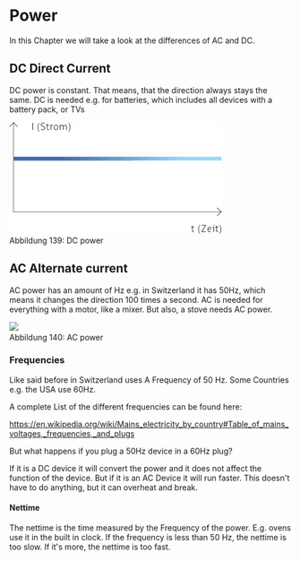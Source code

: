 # Power

In this Chapter we will take a look at the differences of AC and DC.

## DC Direct Current

DC power is constant. That means, that the direction always stays the
same. DC is needed e.g. for batteries, which includes all devices with a
battery pack, or TVs

![](doc/media/DC.jpeg)<br>
Abbildung 139: DC power

## AC Alternate current

AC power has an amount of Hz e.g. in Switzerland it has 50Hz, which
means it changes the direction 100 times a second. AC is needed for
everything with a motor, like a mixer. But also, a stove needs AC power.

![](AC.jpeg)<br>
Abbildung 140: AC power

### Frequencies

Like said before in Switzerland uses A Frequency of 50 Hz. Some
Countries e.g. the USA use 60Hz.

A complete List of the different frequencies can be found here:

<https://en.wikipedia.org/wiki/Mains_electricity_by_country#Table_of_mains_voltages,_frequencies,_and_plugs>

But what happens if you plug a 50Hz device in a 60Hz plug?

If it is a DC device it will convert the power and it does not affect
the function of the device. But if it is an AC Device it will run
faster. This doesn't have to do anything, but it can overheat and break.

#### Nettime

The nettime is the time measured by the Frequency of the power. E.g.
ovens use it in the built in clock. If the frequency is less than 50 Hz,
the nettime is too slow. If it's more, the nettime is too fast.
